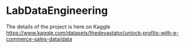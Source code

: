 # LabDataEngineering
The details of the project is here on Kaggle https://www.kaggle.com/datasets/thedevastator/unlock-profits-with-e-commerce-sales-data/data

